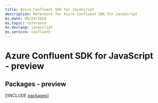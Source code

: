 ```yaml
---
title: Azure Confluent SDK for JavaScript
description: Reference for Azure Confluent SDK for JavaScript
ms.date: 09/24/2024
ms.topic: reference
ms.devlang: javascript
ms.service: confluent
---
```

# Azure Confluent SDK for JavaScript - preview
## Packages - preview
[!INCLUDE [packages](confluent-index.md)]